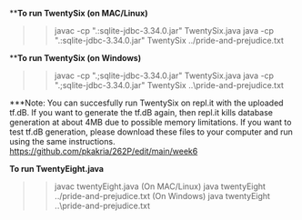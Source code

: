 

******To run TwentySix (on MAC/Linux)****
>>javac -cp ".:sqlite-jdbc-3.34.0.jar" TwentySix.java
>>java -cp ".:sqlite-jdbc-3.34.0.jar" TwentySix ../pride-and-prejudice.txt
>>
******To run TwentySix (on Windows)****
>>javac -cp ".;sqlite-jdbc-3.34.0.jar" TwentySix.java
>>java -cp ".;sqlite-jdbc-3.34.0.jar" TwentySix ..\pride-and-prejudice.txt

***Note: You can succesfully run TwentySix on repl.it with the uploaded tf.dB. If you want to generate the tf.dB again, then repl.it kills database generation at about 4MB due to possible memory limitations. If you want to test tf.dB generation, please download these files to your computer and run using the same instructions. 
https://github.com/pkakria/262P/edit/main/week6

******To run TwentyEight.java******
>>javac twentyEight.java
(On MAC/Linux)
>>java twentyEight ../pride-and-prejudice.txt
(On Windows)
>>java twentyEight ..\pride-and-prejudice.txt


